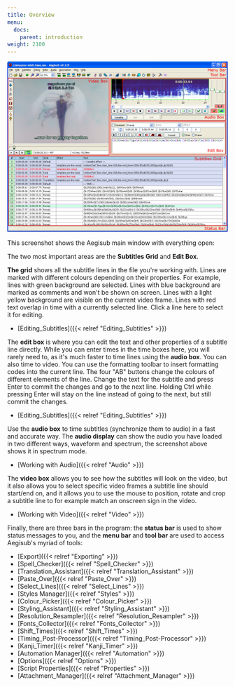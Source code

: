 ```yaml
---
title: Overview
menu:
  docs:
    parent: introduction
weight: 2100
---
```


![Main-window-overview](/img/3.2/Main-window-overview.png)

This screenshot shows the Aegisub main window with everything open:

The two most important areas are the **Subtitles Grid** and **Edit Box**.

**The grid** shows all the subtitle lines in the file you're working with. Lines are marked with different colours depending on their properties. For example, lines with green background are selected. Lines with blue background are marked as comments and won't be shown on screen. Lines with a light yellow background are visible on the current video frame. Lines with red text overlap in time with a currently selected line. Click a line here to select it for editing.

- \[Editing_Subtitles\]({{\< relref "Editing_Subtitles" >}})

<div></div>

The **edit box** is where you can edit the text and other properties of a subtitle line directly. While you can enter times in the time boxes here, you will rarely need to, as it's much faster to time lines using the **audio box**. You can also time to video. You can use the formatting toolbar to insert formatting codes into the current line. The four "AB" buttons change the colours of different elements of the line. Change the text for the subtitle and press Enter to commit the changes and go to the next line. Holding Ctrl while pressing Enter will stay on the line instead of going to the next, but still commit the changes.

- \[Editing_Subtitles\]({{\< relref "Editing_Subtitles" >}})

<div></div>

Use the **audio box** to time subtitles (synchronize them to audio) in a fast and accurate way.  The **audio display** can show the audio you have loaded in two different ways, waveform and spectrum, the screenshot above shows it in spectrum mode.

- \[Working with Audio\]({{\< relref "Audio" >}})

<div></div>

The **video box** allows you to see how the subtitles will look on the video, but it also allows you to select specific video frames a subtitle line should start/end on, and it allows you to use the mouse to position, rotate and crop a subtitle line to for example match an onscreen sign in the video.

- \[Working with Video\]({{\< relref "Video" >}})

<div></div>

Finally, there are three bars in the program: the **status bar** is used to show status messages to you, and the **menu bar** and **tool bar** are used to access Aegisub's myriad of tools:

- \[Export\]({{\< relref "Exporting" >}})
- \[Spell_Checker\]({{\< relref "Spell_Checker" >}})
- \[Translation_Assistant\]({{\< relref "Translation_Assistant" >}})
- \[Paste_Over\]({{\< relref "Paste_Over" >}})
- \[Select_Lines\]({{\< relref "Select_Lines" >}})
- \[Styles Manager\]({{\< relref "Styles" >}})
- \[Colour_Picker\]({{\< relref "Colour_Picker" >}})
- \[Styling_Assistant\]({{\< relref "Styling_Assistant" >}})
- \[Resolution_Resampler\]({{\< relref "Resolution_Resampler" >}})
- \[Fonts_Collector\]({{\< relref "Fonts_Collector" >}})
- \[Shift_Times\]({{\< relref "Shift_Times" >}})
- \[Timing_Post-Processor\]({{\< relref "Timing_Post-Processor" >}})
- \[Kanji_Timer\]({{\< relref "Kanji_Timer" >}})
- \[Automation Manager\]({{\< relref "Automation" >}})
- \[Options\]({{\< relref "Options" >}})
- \[Script Properties\]({{\< relref "Properties" >}})
- \[Attachment_Manager\]({{\< relref "Attachment_Manager" >}})

<div></div>
